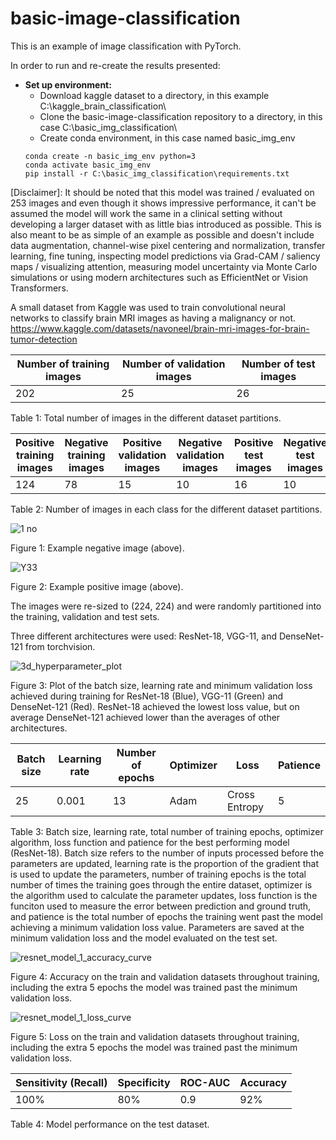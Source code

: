 # basic-image-classification

This is an example of image classification with PyTorch. 

In order to run and re-create the results presented:
- **Set up environment:**
  - Download kaggle dataset to a directory, in this example C:\kaggle_brain_classification\
  - Clone the basic-image-classification repository to a directory, in this case C:\basic_img_classification\
  - Create conda environment, in this case named basic_img_env
  ```
  conda create -n basic_img_env python=3
  conda activate basic_img_env
  pip install -r C:\basic_img_classification\requirements.txt
  ```
[Disclaimer]: It should be noted that this model was trained / evaluated on 253 images and even though it shows impressive performance, it can't be assumed the model will work the same in a clinical setting without developing a larger dataset with as little bias introduced as possible. This is also meant to be as simple of an example as possible and doesn't include data augmentation, channel-wise pixel centering and normalization, transfer learning, fine tuning, inspecting model predictions via Grad-CAM / saliency maps / visualizing attention, measuring model uncertainty via Monte Carlo simulations or using modern architectures such as EfficientNet or Vision Transformers.

A small dataset from Kaggle was used to train convolutional neural networks to classify brain MRI images as having a malignancy or not. 
https://www.kaggle.com/datasets/navoneel/brain-mri-images-for-brain-tumor-detection

| Number of training images  | Number of validation images | Number of test images |
| -------------------------- | --------------------------- | --------------------- |
| 202                        | 25                          | 26                    |

Table 1: Total number of images in the different dataset partitions.

| Positive training images  | Negative training images | Positive validation images | Negative validation images | Positive test images | Negative test images |
| ------------------------- | ------------------------ | -------------------------- | -------------------------- | -------------------- | -------------------- |
| 124                       | 78                       | 15                         | 10                         | 16                   | 10                   |

Table 2: Number of images in each class for the different dataset partitions.

![1 no](https://user-images.githubusercontent.com/118086192/215293784-508ed065-5553-4983-a4b2-bc7fe4d867bc.jpeg)

Figure 1: Example negative image (above).

![Y33](https://user-images.githubusercontent.com/118086192/215293814-cfaf96e0-ead9-4a5d-b550-2102e56fddd3.jpg)

Figure 2: Example positive image (above).

The images were re-sized to (224, 224) and were randomly partitioned into the training, validation and test sets.

Three different architectures were used: ResNet-18, VGG-11, and DenseNet-121 from torchvision.

![3d_hyperparameter_plot](https://user-images.githubusercontent.com/118086192/215295101-2c725566-c25a-4beb-b241-5e145c0f7691.PNG)

Figure 3: Plot of the batch size, learning rate and minimum validation loss achieved during training for ResNet-18 (Blue), VGG-11 (Green) and DenseNet-121 (Red). ResNet-18 achieved the lowest loss value, but on average DenseNet-121 achieved lower than the averages of other architectures. 

| Batch size  | Learning rate | Number of epochs | Optimizer | Loss          | Patience |
| ----------- | ------------- | ---------------- | --------- | ------------- | -------- | 
| 25          | 0.001         |  13              | Adam      | Cross Entropy | 5        |

Table 3: Batch size, learning rate, total number of training epochs, optimizer algorithm, loss function and patience for the best performing model (ResNet-18). Batch size refers to the number of inputs processed before the parameters are updated, learning rate is the proportion of the gradient that is used to update the parameters, number of training epochs is the total number of times the training goes through the entire dataset, optimizer is the algorithm used to calculate the parameter updates, loss function is the funciton used to measure the error between prediction and ground truth, and patience is the total number of epochs the training went past the model achieving a minimum validation loss value. Parameters are saved at the minimum validation loss and the model evaluated on the test set. 

![resnet_model_1_accuracy_curve](https://user-images.githubusercontent.com/118086192/215297118-e7932cd4-8cc6-4066-b6b9-006799168412.png)

Figure 4: Accuracy on the train and validation datasets throughout training, including the extra 5 epochs the model was trained past the minimum validation loss.

![resnet_model_1_loss_curve](https://user-images.githubusercontent.com/118086192/215297135-acf8d105-ce25-4c06-a589-9cd1f1e6f15f.png)

Figure 5: Loss on the train and validation datasets throughout training, including the extra 5 epochs the model was trained past the minimum validation loss.

| Sensitivity (Recall) | Specificity | ROC-AUC | Accuracy | 
| -------------------- | ----------- | ------- | -------- |  
| 100%                 | 80%         |  0.9    | 92%      | 

Table 4: Model performance on the test dataset.

